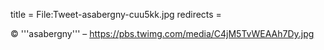 title = File:Tweet-asabergny-cuu5kk.jpg
redirects =
>>>>

© '''asabergny''' – https://pbs.twimg.com/media/C4jM5TvWEAAh7Dy.jpg